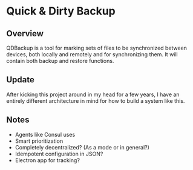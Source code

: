 # Quick & Dirty Backup

## Overview

QDBackup is a tool for marking sets of files to be synchronized between devices, both locally and remotely and for synchronizing them. It will contain both backup and restore functions.

## Update

After kicking this project around in my head for a few years, I have an entirely different architecture in mind for how to build a system like this. 

## Notes

* Agents like Consul uses
* Smart prioritization
* Completely decentralized? (As a mode or in general?)
* Idempotent configuration in JSON?
* Electron app for tracking?
